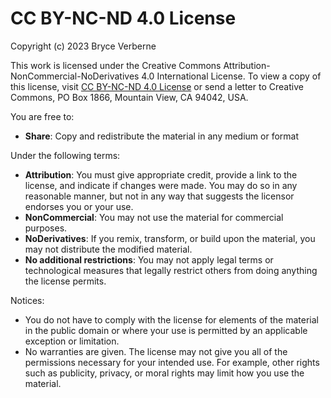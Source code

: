 # CC BY-NC-ND 4.0 License

Copyright (c) 2023 Bryce Verberne

This work is licensed under the Creative Commons Attribution-NonCommercial-NoDerivatives 4.0 International License.
To view a copy of this license, visit [CC BY-NC-ND 4.0 License](http://creativecommons.org/licenses/by-nc-nd/4.0/) or send a letter to Creative Commons, PO Box 1866, 
Mountain View, CA 94042, USA.

You are free to:
 - **Share**: Copy and redistribute the material in any medium or format

Under the following terms:
 - **Attribution**: You must give appropriate credit, provide a link to the license, and indicate if changes were made. You may do so in any reasonable manner, but not 
in any way that suggests the licensor endorses you or your use.
 - **NonCommercial**: You may not use the material for commercial purposes.
 - **NoDerivatives**: If you remix, transform, or build upon the material, you may not distribute the modified material.
 - **No additional restrictions**: You may not apply legal terms or technological measures that legally restrict others from doing anything the license permits.

Notices:
 - You do not have to comply with the license for elements of the material in the public domain or where your use is permitted by an applicable exception or limitation.
 - No warranties are given. The license may not give you all of the permissions necessary for your intended use. For example, other rights such as publicity, privacy, 
or moral rights may limit how you use the material.
